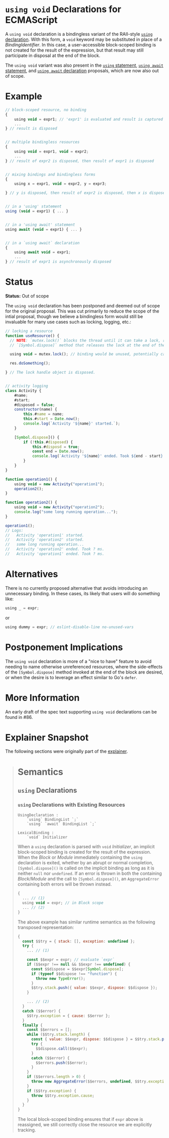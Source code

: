 # `using void` Declarations for ECMAScript

A `using void` declaration is a bindingless variant of the RAII-style [`using` declaration](../README.md). With this
form, a `void` keyword may be substituted in place of a _BindingIdentifier_. In this case, a user-accessible
block-scoped binding is not created for the result of the expression, but that result may still participate in
disposal at the end of the block.

The `using void` variant was also present in the [`using` statement](./using-statement.md),
[`using await` statement](./using-await-statement.md), and [`using await` declaration](./using-await-declaration.md)
proposals, which are now also out of scope.

# Example

```js
// block-scoped resource, no binding
{
    using void = expr1; // 'expr1' is evaluated and result is captured until the end of the block.
    ...
} // result is disposed


// multiple bindingless resources
{
    using void = expr1, void = expr2;
    ...
} // result of expr2 is disposed, then result of expr1 is disposed


// mixing bindings and bindingless forms
{
    using x = expr1, void = expr2, y = expr3;

} // y is disposed, then result of expr2 is disposed, then x is disposed


// in a 'using' statement
using (void = expr1) { ... }


// in a 'using await' statement
using await (void = expr1) { ... }


// in a `using await` declaration
{
    using await void = expr1;
    ...
} // result of expr1 is asynchronously disposed
```

# Status

**Status:** Out of scope

The `using void` declaration has been postponed and deemed out of scope for the original proposal. This was cut
primarily to reduce the scope of the intial proposal, though we believe a bindingless form would still be invaluable
for many use cases such as locking, logging, etc.:

```js
// locking a resource
function useResource() {
  // NOTE: `mutex.lock()` blocks the thread until it can take a lock, returning a lock handle object with a
  // `[Symbol.dispose]` method that releases the lock at the end of the block.

  using void = mutex.lock(); // binding would be unused, potentially causing linters to complain.

  res.doSomething();

} // The lock handle object is disposed.


// activity logging
class Activity {
    #name;
    #start;
    #disposed = false;
    constructor(name) {
        this.#name = name;
        this.#start = Date.now();
        console.log(`Activity '${name}' started.`);
    }

    [Symbol.dispose]() {
        if (!this.#disposed) {
            this.#disposd = true;
            const end = Date.now();
            console.log(`Activity '${name}' ended. Took ${end - start} ms.`);
        }
    }
}

function operation1() {
    using void = new Activity("operation1");
    operation2();
}

function operation2() {
    using void = new Activity("operation2");
    console.log("some long running operation...");
}

operation1();
// Logs:
//   Activity 'operation1' started.
//   Activity 'operation2' started.
//   some long running operation...
//   Activity 'operation2' ended. Took ? ms.
//   Activity 'operation1' ended. Took ? ms.
```

# Alternatives

There is no currently proposed alternative that avoids introducing an unnecessary binding. In these cases, its likely
that users will do something like:

```js
using _ = expr;
```

or

```js
using dummy = expr; // eslint-disable-line no-unused-vars
```

# Postponement Implications

The `using void` declaration is more of a "nice to have" feature to avoid needing to name otherwise unreferenced
resources, where the side-effects of the `[Symbol.dispose]` method invoked at the end of the block are desired, or
when the desire is to leverage an effect similar to Go's `defer`.

# More Information

An early draft of the spec text supporting `using void` declarations can be found in #86.

# Explainer Snapshot

The following sections were originally part of the [explainer](../README.md).

> # Semantics
>
> ## `using` Declarations
>
> ### `using` Declarations with Existing Resources
>
> ```grammarkdown
> UsingDeclaration :
>     `using` BindingList `;`
>     `using` `await` BindingList `;`
>
> LexicalBinding :
>     `void` Initializer
> ```
>
> When a `using` declaration is parsed with `void` _Initializer_, an implicit block-scoped binding is created for the
> result of the expression. When the _Block_ or _Module_ immediately containing the `using` declaration is exited,
> whether by an abrupt or normal completion, `[Symbol.dispose]()` is called on the implicit binding as long as it is
> neither `null` nor `undefined`. If an error is thrown in both the containing _Block_/_Module_ and the call to
> `[Symbol.dispose]()`, an `AggregateError` containing both errors will be thrown instead.
>
> ```js
> {
>   ... // (1)
>   using void = expr; // in Block scope
>   ... // (2)
> }
> ```
>
> The above example has similar runtime semantics as the following transposed representation:
>
> ```js
> {
>   const $$try = { stack: [], exception: undefined };
>   try {
>     ... // (1)
>
>     const $$expr = expr; // evaluate `expr`
>     if ($$expr !== null && $$expr !== undefined) {
>       const $$dispose = $$expr[Symbol.dispose];
>       if (typeof $$dispose !== "function") {
>         throw new TypeError();
>       }
>       $$try.stack.push({ value: $$expr, dispose: $$dispose });
>     }
>
>     ... // (2)
>   }
>   catch ($$error) {
>     $$try.exception = { cause: $$error };
>   }
>   finally {
>     const $$errors = [];
>     while ($$try.stack.length) {
>       const { value: $$expr, dispose: $$dispose } = $$try.stack.pop();
>       try {
>         $$dispose.call($$expr);
>       }
>       catch ($$error) {
>         $$errors.push($$error);
>       }
>     }
>     if ($$errors.length > 0) {
>       throw new AggregateError($$errors, undefined, $$try.exception);
>     }
>     if ($$try.exception) {
>       throw $$try.exception.cause;
>     }
>   }
> }
> ```
>
> The local block-scoped binding ensures that if `expr` above is reassigned, we still correctly close the resource we are
> explicitly tracking.
